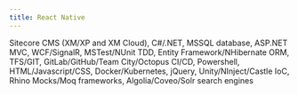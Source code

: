 ```yaml
---
title: React Native
---
```


Sitecore CMS (XM/XP and XM Cloud), C#/.NET, MSSQL database, ASP.NET MVC, WCF/SignalR, MSTest/NUnit TDD, Entity Framework/NHibernate ORM, TFS/GIT, GitLab/GitHub/Team City/Octopus CI/CD, Powershell, HTML/Javascript/CSS, Docker/Kubernetes, jQuery, Unity/NInject/Castle IoC, Rhino Mocks/Moq frameworks, Algolia/Coveo/Solr search engines
